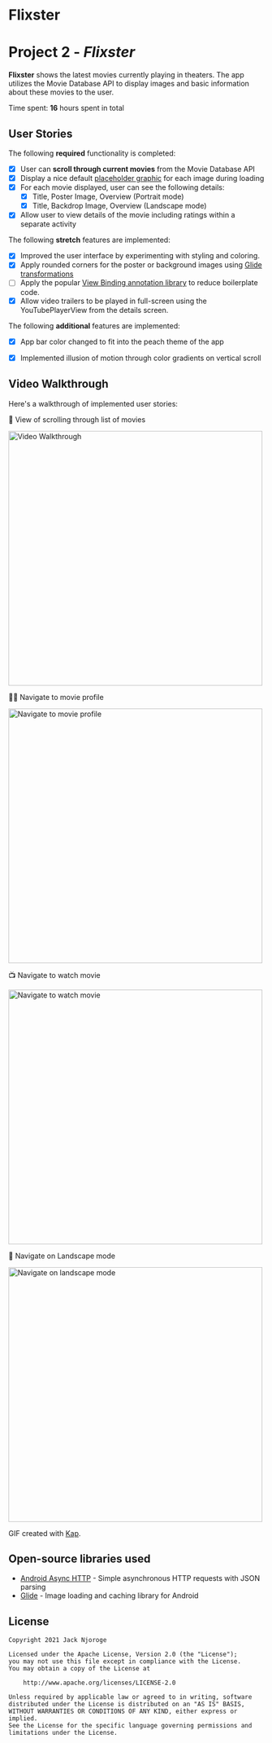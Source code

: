 # Flixster
# Project 2 - *Flixster*

**Flixster** shows the latest movies currently playing in theaters. The app utilizes the Movie Database API to display images and basic information about these movies to the user.

Time spent: **16** hours spent in total

## User Stories

The following **required** functionality is completed:

* [x] User can **scroll through current movies** from the Movie Database API
* [x] Display a nice default [placeholder graphic](https://guides.codepath.org/android/Displaying-Images-with-the-Glide-Library#advanced-usage) for each image during loading
* [x] For each movie displayed, user can see the following details:
  * [x] Title, Poster Image, Overview (Portrait mode)
  * [x] Title, Backdrop Image, Overview (Landscape mode)
* [x] Allow user to view details of the movie including ratings within a separate activity

The following **stretch** features are implemented:

* [x] Improved the user interface by experimenting with styling and coloring.
* [x] Apply rounded corners for the poster or background images using [Glide transformations](https://guides.codepath.org/android/Displaying-Images-with-the-Glide-Library#transformations)
* [ ] Apply the popular [View Binding annotation library](http://guides.codepath.org/android/Reducing-View-Boilerplate-with-ViewBinding) to reduce boilerplate code.
* [x] Allow video trailers to be played in full-screen using the YouTubePlayerView from the details screen.

The following **additional** features are implemented:

* [x] App bar color changed to fit into the peach theme of the app
* [x] Implemented illusion of motion through color gradients on vertical scroll


## Video Walkthrough

Here's a walkthrough of implemented user stories:

🍿 View of scrolling through list of movies

<img src='https://github.com/jackjnn/Flixster/blob/master/flixsterscroll.gif' title='' width='500' alt='Video Walkthrough' />

🚶‍♂️ Navigate to movie profile

<img src='https://github.com/jackjnn/Flixster/blob/master/flixsterscroll2.gif' title='' width='500' alt='Navigate to movie profile' />

📺 Navigate to watch movie

<img src='https://github.com/jackjnn/Flixster/blob/master/flixsterwatch.gif' title='' width='500' alt='Navigate to watch movie' />

🌆 Navigate on Landscape mode

<img src='https://github.com/jackjnn/Flixster/blob/master/flixsterlandscape.gif' title='' width='500' alt='Navigate on landscape mode' />

GIF created with [Kap](https://getkap.co/).


## Open-source libraries used

- [Android Async HTTP](https://github.com/loopj/android-async-http) - Simple asynchronous HTTP requests with JSON parsing
- [Glide](https://github.com/bumptech/glide) - Image loading and caching library for Android

## License

    Copyright 2021 Jack Njoroge

    Licensed under the Apache License, Version 2.0 (the "License");
    you may not use this file except in compliance with the License.
    You may obtain a copy of the License at

        http://www.apache.org/licenses/LICENSE-2.0

    Unless required by applicable law or agreed to in writing, software
    distributed under the License is distributed on an "AS IS" BASIS,
    WITHOUT WARRANTIES OR CONDITIONS OF ANY KIND, either express or implied.
    See the License for the specific language governing permissions and
    limitations under the License.
